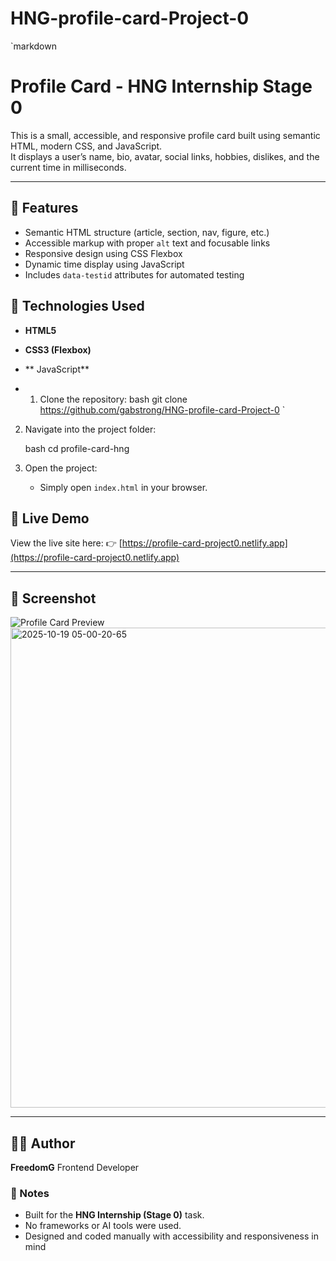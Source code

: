# HNG-profile-card-Project-0


`markdown
# Profile Card - HNG Internship Stage 0

This is a small, accessible, and responsive profile card built using semantic HTML, modern CSS, and  JavaScript.  
It displays a user’s name, bio, avatar, social links, hobbies, dislikes, and the current time in milliseconds.

---

## 🌟 Features

- Semantic HTML structure (article, section, nav, figure, etc.)
- Accessible markup with proper `alt` text and focusable links
- Responsive design using CSS Flexbox
- Dynamic time display using JavaScript
- Includes `data-testid` attributes for automated testing

## 🧰 Technologies Used

- **HTML5**
- **CSS3 (Flexbox)**
- ** JavaScript**

- 1. Clone the repository:
   bash
   git clone https://github.com/gabstrong/HNG-profile-card-Project-0
`

2. Navigate into the project folder:

   bash
   cd profile-card-hng
   

3. Open the project:

   * Simply open `index.html` in your browser.
## 🚀 Live Demo

View the live site here:
👉 [https://profile-card-project0.netlify.app](https://profile-card-project0.netlify.app)

---

## 📸 Screenshot

![Profile Card Preview](./screenshot.png)
<img width="1366" height="768" alt="2025-10-19 05-00-20-65" src="https://github.com/user-attachments/assets/6dd6c823-cd88-4e86-8104-c033ad0c5452" />


---

## 👩‍💻 Author

**FreedomG**
Frontend Developer
### 📝 Notes

* Built for the **HNG Internship (Stage 0)** task.
* No frameworks or AI tools were used.
* Designed and coded manually with accessibility and responsiveness in mind

